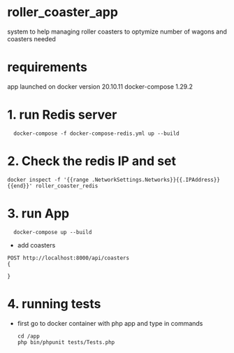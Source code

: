 # roller_coaster_app
system to help managing roller coasters to optymize number of wagons and coasters needed



# requirements
app launched on 
docker version 20.10.11
docker-compose 1.29.2


# 1. run Redis server 
```
  docker-compose -f docker-compose-redis.yml up --build
```
# 2. Check the redis IP and set 
 ```
docker inspect -f '{{range .NetworkSettings.Networks}}{{.IPAddress}}{{end}}' roller_coaster_redis
```
# 3. run App 

```
  docker-compose up --build
```





- add coasters
```
POST http://localhost:8000/api/coasters
{
  
}
```


# 4. running tests
- first go to docker container with php app and type in commands
  ```
  cd /app
  php bin/phpunit tests/Tests.php
  ```